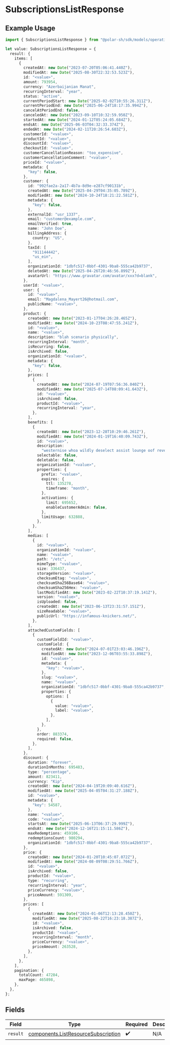 # SubscriptionsListResponse

## Example Usage

```typescript
import { SubscriptionsListResponse } from "@polar-sh/sdk/models/operations/subscriptionslist.js";

let value: SubscriptionsListResponse = {
  result: {
    items: [
      {
        createdAt: new Date("2023-07-20T05:06:41.440Z"),
        modifiedAt: new Date("2025-08-30T22:32:53.523Z"),
        id: "<value>",
        amount: 793954,
        currency: "Azerbaijanian Manat",
        recurringInterval: "year",
        status: "active",
        currentPeriodStart: new Date("2025-02-02T10:55:26.311Z"),
        currentPeriodEnd: new Date("2025-06-24T18:17:35.994Z"),
        cancelAtPeriodEnd: false,
        canceledAt: new Date("2023-09-10T10:32:59.950Z"),
        startedAt: new Date("2024-01-12T05:24:05.684Z"),
        endsAt: new Date("2025-06-03T04:32:33.374Z"),
        endedAt: new Date("2024-02-11T20:26:54.603Z"),
        customerId: "<value>",
        productId: "<value>",
        discountId: "<value>",
        checkoutId: "<value>",
        customerCancellationReason: "too_expensive",
        customerCancellationComment: "<value>",
        priceId: "<value>",
        metadata: {
          "key": false,
        },
        customer: {
          id: "992fae2a-2a17-4b7a-8d9e-e287cf90131b",
          createdAt: new Date("2025-04-29T04:35:05.789Z"),
          modifiedAt: new Date("2024-10-24T18:21:22.581Z"),
          metadata: {
            "key": false,
          },
          externalId: "usr_1337",
          email: "customer@example.com",
          emailVerified: true,
          name: "John Doe",
          billingAddress: {
            country: "US",
          },
          taxId: [
            "911144442",
            "us_ein",
          ],
          organizationId: "1dbfc517-0bbf-4301-9ba8-555ca42b9737",
          deletedAt: new Date("2025-04-26T20:46:56.899Z"),
          avatarUrl: "https://www.gravatar.com/avatar/xxx?d=blank",
        },
        userId: "<value>",
        user: {
          id: "<value>",
          email: "Magdalena_Mayert26@hotmail.com",
          publicName: "<value>",
        },
        product: {
          createdAt: new Date("2023-01-17T04:26:28.465Z"),
          modifiedAt: new Date("2024-10-23T08:47:55.241Z"),
          id: "<value>",
          name: "<value>",
          description: "blah scenario physically",
          recurringInterval: "month",
          isRecurring: false,
          isArchived: false,
          organizationId: "<value>",
          metadata: {
            "key": false,
          },
          prices: [
            {
              createdAt: new Date("2024-07-19T07:56:36.040Z"),
              modifiedAt: new Date("2025-07-14T08:09:41.643Z"),
              id: "<value>",
              isArchived: false,
              productId: "<value>",
              recurringInterval: "year",
            },
          ],
          benefits: [
            {
              createdAt: new Date("2023-12-28T10:29:46.261Z"),
              modifiedAt: new Date("2024-01-19T16:40:09.743Z"),
              id: "<value>",
              description:
                "westernise whoa wildly deselect assist lounge oof revere",
              selectable: false,
              deletable: false,
              organizationId: "<value>",
              properties: {
                prefix: "<value>",
                expires: {
                  ttl: 135278,
                  timeframe: "month",
                },
                activations: {
                  limit: 695652,
                  enableCustomerAdmin: false,
                },
                limitUsage: 632888,
              },
            },
          ],
          medias: [
            {
              id: "<value>",
              organizationId: "<value>",
              name: "<value>",
              path: "/etc",
              mimeType: "<value>",
              size: 336437,
              storageVersion: "<value>",
              checksumEtag: "<value>",
              checksumSha256Base64: "<value>",
              checksumSha256Hex: "<value>",
              lastModifiedAt: new Date("2023-02-22T10:37:19.141Z"),
              version: "<value>",
              isUploaded: false,
              createdAt: new Date("2023-06-13T23:31:57.151Z"),
              sizeReadable: "<value>",
              publicUrl: "https://infamous-knickers.net/",
            },
          ],
          attachedCustomFields: [
            {
              customFieldId: "<value>",
              customField: {
                createdAt: new Date("2024-07-01T23:03:46.196Z"),
                modifiedAt: new Date("2023-12-06T03:55:33.898Z"),
                id: "<value>",
                metadata: {
                  "key": "<value>",
                },
                slug: "<value>",
                name: "<value>",
                organizationId: "1dbfc517-0bbf-4301-9ba8-555ca42b9737",
                properties: {
                  options: [
                    {
                      value: "<value>",
                      label: "<value>",
                    },
                  ],
                },
              },
              order: 883374,
              required: false,
            },
          ],
        },
        discount: {
          duration: "forever",
          durationInMonths: 695483,
          type: "percentage",
          amount: 823411,
          currency: "Kip",
          createdAt: new Date("2024-04-19T20:09:40.616Z"),
          modifiedAt: new Date("2025-04-05T04:31:27.188Z"),
          id: "<value>",
          metadata: {
            "key": 54587,
          },
          name: "<value>",
          code: "<value>",
          startsAt: new Date("2025-06-13T06:37:29.999Z"),
          endsAt: new Date("2024-12-16T21:15:11.586Z"),
          maxRedemptions: 459106,
          redemptionsCount: 980294,
          organizationId: "1dbfc517-0bbf-4301-9ba8-555ca42b9737",
        },
        price: {
          createdAt: new Date("2024-01-20T10:45:07.072Z"),
          modifiedAt: new Date("2024-08-09T08:29:51.766Z"),
          id: "<value>",
          isArchived: false,
          productId: "<value>",
          type: "recurring",
          recurringInterval: "year",
          priceCurrency: "<value>",
          priceAmount: 591309,
        },
        prices: [
          {
            createdAt: new Date("2024-01-06T12:13:28.450Z"),
            modifiedAt: new Date("2025-08-22T16:23:18.387Z"),
            id: "<value>",
            isArchived: false,
            productId: "<value>",
            recurringInterval: "month",
            priceCurrency: "<value>",
            priceAmount: 263528,
          },
        ],
      },
    ],
    pagination: {
      totalCount: 47284,
      maxPage: 465898,
    },
  },
};
```

## Fields

| Field                                                                                      | Type                                                                                       | Required                                                                                   | Description                                                                                |
| ------------------------------------------------------------------------------------------ | ------------------------------------------------------------------------------------------ | ------------------------------------------------------------------------------------------ | ------------------------------------------------------------------------------------------ |
| `result`                                                                                   | [components.ListResourceSubscription](../../models/components/listresourcesubscription.md) | :heavy_check_mark:                                                                         | N/A                                                                                        |